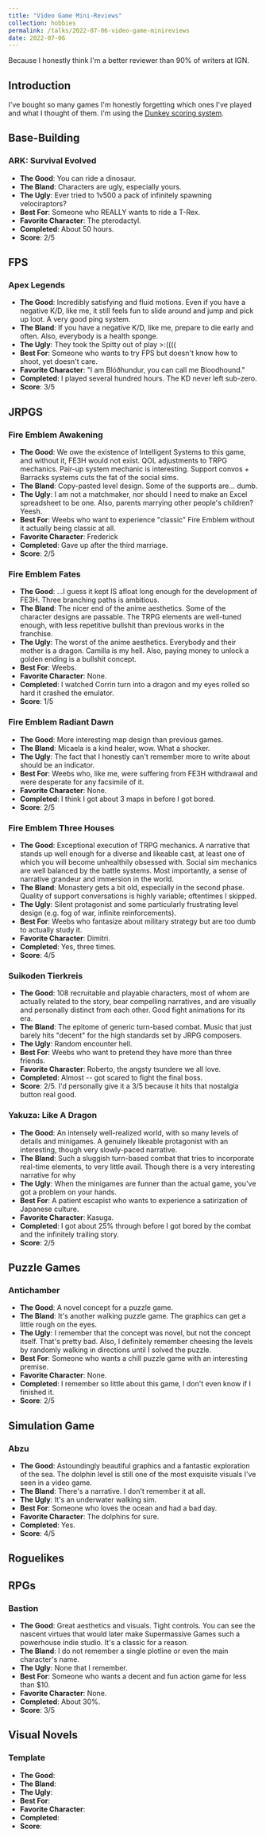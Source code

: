 ```yaml
---
title: "Video Game Mini-Reviews"
collection: hobbies
permalink: /talks/2022-07-06-video-game-minireviews
date: 2022-07-06
---
```


Because I honestly think I'm a better reviewer than 90% of writers at IGN.

## Introduction
I've bought so many games I'm honestly forgetting which ones I've played and what I thought of them. I'm using the [Dunkey scoring system](https://i.redd.it/spm9kpw52oa01.png).

## Base-Building 
### ARK: Survival Evolved
* **The Good**: You can ride a dinosaur.
* **The Bland**: Characters are ugly, especially yours.
* **The Ugly**: Ever tried to 1v500 a pack of infinitely spawning velociraptors?
* **Best For**: Someone who REALLY wants to ride a T-Rex.
* **Favorite Character**: The pterodactyl.
* **Completed**: About 50 hours.
* **Score**: 2/5

## FPS
### Apex Legends
* **The Good**: Incredibly satisfying and fluid motions. Even if you have a negative K/D, like me, it still feels fun to slide around and jump and pick up loot. A very good ping system.
* **The Bland**: If you have a negative K/D, like me, prepare to die early and often. Also, everybody is a health sponge. 
* **The Ugly**: They took the Spitty out of play >:((((
* **Best For**: Someone who wants to try FPS but doesn't know how to shoot, yet doesn't care.
* **Favorite Character**: "I am Blóðhundur, you can call me Bloodhound."
* **Completed**: I played several hundred hours. The KD never left sub-zero.
* **Score**: 3/5



## JRPGS
### Fire Emblem Awakening
* **The Good**: We owe the existence of Intelligent Systems to this game, and without it, FE3H would not exist. QOL adjustments to TRPG mechanics. Pair-up system mechanic is interesting. Support convos + Barracks systems cuts the fat of the social sims.
* **The Bland**: Copy-pasted level design. Some of the supports are... dumb.
* **The Ugly**: I am not a matchmaker, nor should I need to make an Excel spreadsheet to be one. Also, parents marrying other people's children? Yeesh.
* **Best For**: Weebs who want to experience "classic" Fire Emblem without it actually being classic at all.
* **Favorite Character**: Frederick
* **Completed**: Gave up after the third marriage.
* **Score**: 2/5

### Fire Emblem Fates
* **The Good**: ...I guess it kept IS afloat long enough for the development of FE3H. Three branching paths is ambitious.
* **The Bland**: The nicer end of the anime aesthetics. Some of the character designs are passable. The TRPG elements are well-tuned enough, with less repetitive bullshit than previous works in the franchise.
* **The Ugly**: The worst of the anime aesthetics. Everybody and their mother is a dragon. Camilla is my hell. Also, paying money to unlock a golden ending is a bullshit concept.
* **Best For**: Weebs.
* **Favorite Character**: None.
* **Completed**: I watched Corrin turn into a dragon and my eyes rolled so hard it crashed the emulator.
* **Score**: 1/5

### Fire Emblem Radiant Dawn
* **The Good**: More interesting map design than previous games.
* **The Bland**: Micaela is a kind healer, wow. What a shocker.
* **The Ugly**: The fact that I honestly can't remember more to write about should be an indicator.
* **Best For**: Weebs who, like me, were suffering from FE3H withdrawal and were desperate for any facsimile of it.
* **Favorite Character**: None.
* **Completed**: I think I got about 3 maps in before I got bored.
* **Score**: 2/5

### Fire Emblem Three Houses
* **The Good**: Exceptional execution of TRPG mechanics. A narrative that stands up well enough for a diverse and likeable cast, at least one of which you will become unhealthily obsessed with. Social sim mechanics are well balanced by the battle systems. Most importantly, a sense of narrative grandeur and immersion in the world.
* **The Bland**: Monastery gets a bit old, especially in the second phase. Quality of support conversations is highly variable; oftentimes I skipped.
* **The Ugly**: Silent protagonist and some particularly frustrating level design (e.g. fog of war, infinite reinforcements).
* **Best For**: Weebs who fantasize about military strategy but are too dumb to actually study it.
* **Favorite Character**: Dimitri.
* **Completed**: Yes, three times.
* **Score**: 4/5

### Suikoden Tierkreis
* **The Good**: 108 recruitable and playable characters, most of whom are actually related to the story, bear compelling narratives, and are visually and personally distinct from each other. Good fight animations for its era. 
* **The Bland**: The epitome of generic turn-based combat. Music that just barely hits "decent" for the high standards set by JRPG composers.
* **The Ugly**: Random encounter hell.
* **Best For**: Weebs who want to pretend they have more than three friends.
* **Favorite Character**: Roberto, the angsty tsundere we all love.
* **Completed**: Almost -- got scared to fight the final boss.
* **Score**: 2/5. I'd personally give it a 3/5 because it hits that nostalgia button real good.

### Yakuza: Like A Dragon
* **The Good**: An intensely well-realized world, with so many levels of details and minigames. A genuinely likeable protagonist with an interesting, though very slowly-paced narrative.
* **The Bland**: Such a sluggish turn-based combat that tries to incorporate real-time elements, to very little avail. Though there is a very interesting narrative for why 
* **The Ugly**: When the minigames are funner than the actual game, you've got a problem on your hands.
* **Best For**: A patient escapist who wants to experience a satirization of Japanese culture.
* **Favorite Character**: Kasuga.
* **Completed**: I got about 25% through before I got bored by the combat and the infinitely trailing story.
* **Score**: 2/5

## Puzzle Games
### Antichamber
* **The Good**: A novel concept for a puzzle game.
* **The Bland**: It's another walking puzzle game. The graphics can get a little rough on the eyes.
* **The Ugly**: I remember that the concept was novel, but not the concept itself. That's pretty bad. Also, I definitely remember cheesing the levels by randomly walking in directions until I solved the puzzle.
* **Best For**: Someone who wants a chill puzzle game with an interesting premise.
* **Favorite Character**: None.
* **Completed**: I remember so little about this game, I don't even know if I finished it.
* **Score**: 2/5


## Simulation Game
### Abzu
* **The Good**: Astoundingly beautiful graphics and a fantastic exploration of the sea. The dolphin level is still one of the most exquisite visuals I've seen in a video game.
* **The Bland**: There's a narrative. I don't remember it at all.
* **The Ugly**: It's an underwater walking sim.
* **Best For**: Someone who loves the ocean and had a bad day.
* **Favorite Character**: The dolphins for sure.
* **Completed**: Yes.
* **Score**: 4/5

## Roguelikes

## RPGs
### Bastion
* **The Good**: Great aesthetics and visuals. Tight controls. You can see the nascent virtues that would later make Supermassive Games such a powerhouse indie studio. It's a classic for a reason.
* **The Bland**: I do not remember a single plotline or even the main character's name.
* **The Ugly**: None that I remember.
* **Best For**: Someone who wants a decent and fun action game for less than $10.
* **Favorite Character**: None.
* **Completed**: About 30%.
* **Score**: 3/5

## Visual Novels

### Template
* **The Good**: 
* **The Bland**: 
* **The Ugly**: 
* **Best For**: 
* **Favorite Character**: 
* **Completed**: 
* **Score**:
